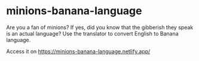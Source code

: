 # minions-banana-language

Are you a fan of minions? If yes, did you know that the gibberish they speak is an actual language? Use the translator to convert English to Banana language.

Access it on https://minions-banana-language.netlify.app/
